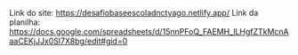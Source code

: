 Link do site: https://desafiobaseescoladnctyago.netlify.app/
Link da planilha: https://docs.google.com/spreadsheets/d/15nnPFoQ_FAEMH_lLHgfZTkMcnAaaCEKjJJx0Sl7X8bg/edit#gid=0
